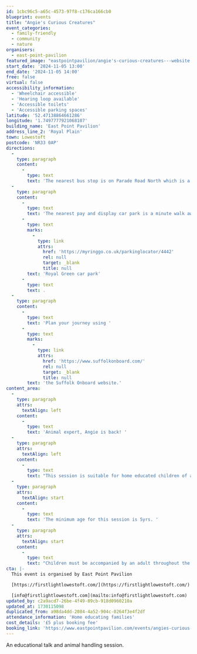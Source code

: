 ```yaml
---
id: 1cbc96c5-a65c-4573-97f8-c176ca166cb0
blueprint: events
title: "Angie's Curious Creatures"
event_categories:
  - family-friendly
  - community
  - nature
organisers:
  - east-point-pavilion
featured_image: "eastpointpavilion/angie's-curious-creatures---website.png"
start_date: '2024-11-05 13:00'
end_date: '2024-11-05 14:00'
free: false
virtual: false
accessibility_information:
  - 'Wheelchair accessible'
  - 'Hearing loop available'
  - 'Accessible toilets'
  - 'Accessible parking spaces'
latitude: '52.47138864661286'
longitude: '1.7497777921068107'
building_name: 'East Point Pavilion'
address_line_2: 'Royal Plain'
town: Lowestoft
postcode: 'NR33 0AP'
directions:
  -
    type: paragraph
    content:
      -
        type: text
        text: 'The nearest bus stop is on Parade Road North which is a three minute walk from East Point Pavilion. There is a selection of buses which connect us to the town centre for example, No X2, X22 and 109.'
  -
    type: paragraph
    content:
      -
        type: text
        text: 'The nearest pay and display car park is a minute walk away at '
      -
        type: text
        marks:
          -
            type: link
            attrs:
              href: 'https://myringgo.co.uk/parkinglocator/4442'
              rel: null
              target: _blank
              title: null
        text: 'Royal Green car park'
      -
        type: text
        text: .
  -
    type: paragraph
    content:
      -
        type: text
        text: 'Plan your journey using '
      -
        type: text
        marks:
          -
            type: link
            attrs:
              href: 'https://www.suffolkonboard.com/'
              rel: null
              target: _blank
              title: null
        text: 'the Suffolk Onboard website.'
content_area:
  -
    type: paragraph
    attrs:
      textAlign: left
    content:
      -
        type: text
        text: 'Animal expert, Angie is back! '
  -
    type: paragraph
    attrs:
      textAlign: left
    content:
      -
        type: text
        text: "This session is suitable for home educated children of all ages. Find out more about all of Angie’s curious creatures, ask questions, get up close & hands on with array of creatures, including Giant African Land Snails, Cockroaches, and more!\_"
  -
    type: paragraph
    attrs:
      textAlign: start
    content:
      -
        type: text
        text: 'The minimum age for this session is 5yrs. '
  -
    type: paragraph
    attrs:
      textAlign: start
    content:
      -
        type: text
        text: "Children must be accompanied by an adult throughout the session.\_"
cta: |-
  This event is organised by East Point Pavilion

  [https://firstlightlowestoft.com/](https://firstlightlowestoft.com/)

  [info@firstlightlowestoft.com](mailto:info@firstlightlowestoft.com)
updated_by: c2a9acd7-26be-4f49-89cb-918d0960210a
updated_at: 1730115098
duplicated_from: a98da4dd-2084-4a52-904c-0264f3e4f2df
attendance_information: 'Home educating families'
cost_details: '£5 plus booking fee'
booking_link: 'https://www.eastpointpavilion.com/events/angies-curious-creatures-1'
---
```

An educational talk and animal handling session.